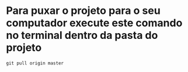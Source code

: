 # Para puxar o projeto para o seu computador execute este comando no terminal dentro da pasta do projeto

```console
git pull origin master
```
